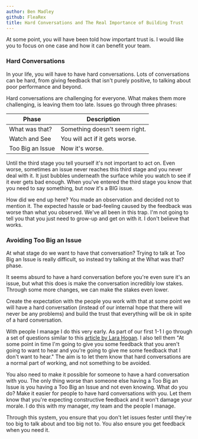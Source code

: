 ```yaml
---
author: Ben Madley
github: FleaRex
title: Hard Conversations and The Real Importance of Building Trust
---
```


At some point, you will have been told how important trust is. I would like you to focus on one case and how it can benefit your team.

### Hard Conversations

In your life, you will have to have hard conversations. Lots of conversations can be hard, from giving feedback that isn't purely positive, to talking about poor performance and beyond.

Hard conversations are challenging for everyone. What makes them more challenging, is leaving them too late. Issues go through three phrases:

| Phase            | Description                    |
| ---------------- | ------------------------------ |
| What was that?   | Something doesn't seem right.  |
| Watch and See    | You will act if it gets worse. |
| Too Big an Issue | Now it's worse.                |

Until the third stage you tell yourself it's not important to act on. Even worse, sometimes an issue never reaches this third stage and you never deal with it. It just bubbles underneath the surface while you watch to see if it ever gets bad enough. When you've entered the third stage you know that you need to say something, but now it's a BIG issue.

How did we end up here? You made an observation and decided not to mention it. The expected hassle or bad-feeling caused by the feedback was worse than what you observed. We've all been in this trap. I'm not going to tell you that you just need to grow-up and get on with it. I don't believe that works.

### Avoiding Too Big an Issue

At what stage do we want to have that conversation? Trying to talk at Too Big an Issue is really difficult, so instead try talking at the What was that? phase.

It seems absurd to have a hard conversation before you're even sure it's an issue, but what this does is make the conversation incredibly low stakes. Through some more changes, we can make the stakes even lower.

Create the expectation with the people you work with that at some point we will have a hard conversation (instead of our internal hope that there will never be any problems) and build the trust that everything will be ok in spite of a hard conversation.

With people I manage I do this very early. As part of our first 1-1 I go through a set of questions similar to this [article by Lara Hogan](https://larahogan.me/blog/first-one-on-one-questions/). I also tell them "At some point in time I'm going to give you some feedback that you aren't going to want to hear and you're going to give me some feedback that I don't want to hear." The aim is to let them know that hard conversations are a normal part of working, and not something to be avoided.

You also need to make it possible for someone to have a hard conversation with you. The only thing worse than someone else having a Too Big an Issue is you having a Too Big an Issue and not even knowing. What do you do? Make it easier for people to have hard conversations with you. Let them know that you're expecting constructive feedback and it won't damage your morale. I do this with my manager, my team and the people I manage.

Through this system, you ensure that you don't let issues fester until they're too big to talk about and too big not to. You also ensure you get feedback when you need it.
